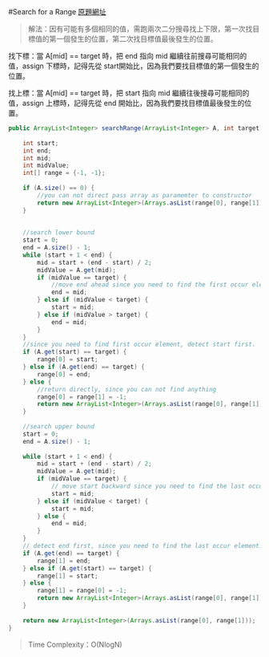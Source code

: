 #Search for a Range
[原題網址](http://www.lintcode.com/en/problem/search-for-a-range/)

>解法：因有可能有多個相同的值，需跑兩次二分搜尋找上下限，第一次找目標值的第一個發生的位置，第二次找目標值最後發生的位置。

找下標：當 A[mid] == target 時，把 end 指向 mid 繼續往前搜尋可能相同的值，assign 下標時，記得先從 start開始比，因為我們要找目標值的第一個發生的位置。

找上標：當 A[mid] == target 時，把 start 指向 mid 繼續往後搜尋可能相同的值，assign 上標時，記得先從 end 開始比，因為我們要找目標值最後發生的位置。

```java
public ArrayList<Integer> searchRange(ArrayList<Integer> A, int target) {
        
    int start;
    int end;
    int mid; 
    int midValue;
    int[] range = {-1, -1};
    
    if (A.size() == 0) {
        //you can not direct pass array as paramemter to constructor
        return new ArrayList<Integer>(Arrays.asList(range[0], range[1]));
    }
    
    
    //search lower bound
    start = 0;
    end = A.size() - 1;
    while (start + 1 < end) {
        mid = start + (end - start) / 2;
        midValue = A.get(mid);
        if (midValue == target) {
            //move end ahead since you need to find the first occur element
            end = mid;
        } else if (midValue < target) {
            start = mid;
        } else if (midValue > target) {
            end = mid;
        }
    }
    //since you need to find first occur element, detect start first.
    if (A.get(start) == target) {
        range[0] = start;
    } else if (A.get(end) == target) {
        range[0] = end;
    } else {
        //return directly, since you can not find anything
        range[0] = range[1] = -1;
        return new ArrayList<Integer>(Arrays.asList(range[0], range[1]));
    }
    
    //search upper bound
    start = 0;
    end = A.size() - 1;
    
    while (start + 1 < end) {
        mid = start + (end - start) / 2;
        midValue = A.get(mid);
        if (midValue == target) {
            // move start backward since you need to find the last occur element
            start = mid;
        } else if (midValue < target) {
            start = mid;
        } else {
            end = mid;
        }
    }
    // detect end first, since you need to find the last occur element.
    if (A.get(end) == target) {
        range[1] = end;
    } else if (A.get(start) == target) {
        range[1] = start;
    } else {
        range[1] = range[0] = -1;
        return new ArrayList<Integer>(Arrays.asList(range[0], range[1]));
    }
    
    return new ArrayList<Integer>(Arrays.asList(range[0], range[1]));
}
```

>Time Complexity：O(NlogN)